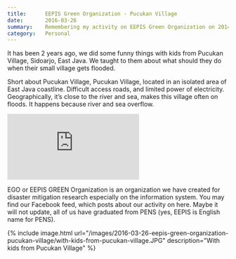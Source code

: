 ```yaml
---
title:      EEPIS Green Organization - Pucukan Village
date:       2016-03-26
summary:    Remembering my activity on EEPIS Green Organization on 2014
category: 	Personal
---
```


It has been 2 years ago, we did some funny things with kids from Pucukan Village, Sidoarjo, East Java. We taught to them about what should they do when their small village gets flooded.

Short about Pucukan Village, Pucukan Village, located in an isolated area of East Java coastline. Difficult access roads, and limited power of electricity. Geographically, it’s close to the river and sea, makes this village often on floods. It happens because river and sea overflow.

<div class="video-responsive">
	<iframe src="https://www.youtube.com/embed/Mx86jvz8nQQ" frameborder="0" allowfullscreen=""></iframe>
</div>

EGO or EEPIS GREEN Organization is an organization we have created for disaster mitigation research especially on the information system. You may find our Facebook feed, which posts about our activity on here. Maybe it will not update, all of us have graduated from PENS (yes, EEPIS is English name for PENS).

{% include image.html url="/images/2016-03-26-eepis-green-organization-pucukan-village/with-kids-from-pucukan-village.JPG" description="With kids from Pucukan Village" %}
